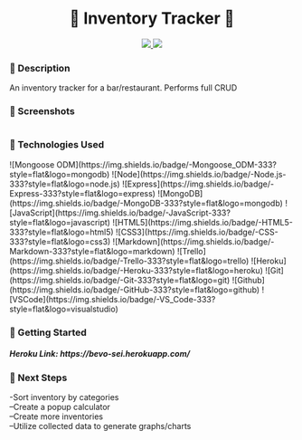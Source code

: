 <div align="center">
   <h1>&#129346; Inventory Tracker &#129346;</h1>            
   <a href="https://www.linkedin.com/in/jenny-huang-atl/" target="_blank">
      <img src="https://img.shields.io/badge/-linkedin.com/in/jennyhuangatl-blue?style=flat&``logo=Linkedin&logoColor=white">
   </a> 
   <a href="mailto:jchuang1020@gmail.com" target="_blank">
      <img src="https://img.shields.io/badge/-jchuang1020@gmail.com-c14438?style=flat&logo=Gmail&``logoColor=white">
   </a>
</div>

<h3>&#129346; Description</h3>
<p>An inventory tracker for a bar/restaurant. Performs full CRUD
</p>
<h3>&#129346; Screenshots</h3>
<img src="">

<h3>&#129346; Technologies Used</h3>
![Mongoose ODM](https://img.shields.io/badge/-Mongoose_ODM-333?style=flat&logo=mongodb)
![Node](https://img.shields.io/badge/-Node.js-333?style=flat&logo=node.js)
![Express](https://img.shields.io/badge/-Express-333?style=flat&logo=express)
![MongoDB](https://img.shields.io/badge/-MongoDB-333?style=flat&logo=mongodb)
![JavaScript](https://img.shields.io/badge/-JavaScript-333?style=flat&logo=javascript) 
![HTML5](https://img.shields.io/badge/-HTML5-333?style=flat&logo=html5)
![CSS3](https://img.shields.io/badge/-CSS-333?style=flat&logo=css3)
![Markdown](https://img.shields.io/badge/-Markdown-333?style=flat&logo=markdown)
![Trello](https://img.shields.io/badge/-Trello-333?style=flat&logo=trello) 
![Heroku](https://img.shields.io/badge/-Heroku-333?style=flat&logo=heroku)
![Git](https://img.shields.io/badge/-Git-333?style=flat&logo=git)
![Github](https://img.shields.io/badge/-GitHub-333?style=flat&logo=github)
![VSCode](https://img.shields.io/badge/-VS_Code-333?style=flat&logo=visualstudio) 

<h3>&#129346; Getting Started</h3>
<h5>Heroku Link: https://bevo-sei.herokuapp.com/</h5>
<h3>&#129346; Next Steps</h3>
<p> -Sort inventory by categories 
<br> –Create a popup calculator  
<br> –Create more inventories 
<br> –Utilize collected data to generate graphs/charts</p>

